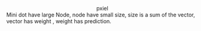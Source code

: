 <center>pxiel</center>
Mini dot have large Node, node have small size, size is a sum of the vector, vector has weight , weight has prediction.
